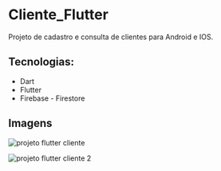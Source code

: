 # Cliente_Flutter

Projeto de cadastro e consulta de clientes para Android e IOS.

## Tecnologias:

- Dart
- Flutter
- Firebase - Firestore


## Imagens
  
  
![projeto flutter cliente](https://github.com/user-attachments/assets/abdd0840-b813-4dfd-8bf8-19a9365f20e8)

![projeto flutter cliente 2](https://github.com/user-attachments/assets/a86eb2f8-110a-4a11-ad4e-f50e4eca67d5)
